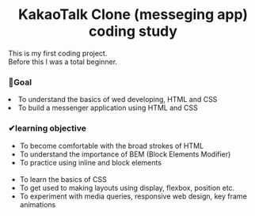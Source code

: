 <h1 align="center">KakaoTalk Clone (messeging app) coding study</h1>

This is my first coding project.<br>
Before this I was a total beginner.

<h3>🧭Goal</h3>

<li>To understand the basics of wed developing, HTML and CSS </li>
<li>To build a messenger application using HTML and CSS </li>

<h3>✔learning objective</h3>
<ul>
 <li>To become comfortable with the broad strokes of HTML</li>
 <li>To understand the importance of BEM (Block Elements Modifier)</li>
 <li>To practice using inline and block elements</li>
 <br>

 <li>To learn the basics of CSS</li>
 <li>To get used to making layouts using display, flexbox, position etc.</li>
 <li>To experiment with media queries, responsive web design, key frame animations </li>
 
 </ul>

